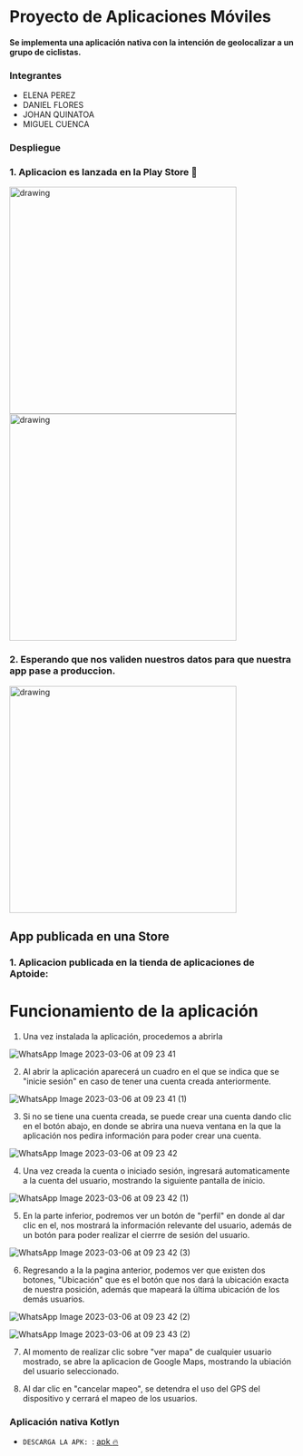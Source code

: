 # Proyecto de Aplicaciones Móviles 
#### Se implementa una aplicación nativa con la intención de geolocalizar a un grupo de ciclistas.
### Integrantes
 - ELENA PEREZ
 - DANIEL FLORES
 - JOHAN QUINATOA
 - MIGUEL CUENCA

### Despliegue
### 1. Aplicacion es lanzada en la Play Store  :rocket:

<img src="https://i.ibb.co/NS79brV/Whats-App-Image-2023-03-06-at-01-03-56.jpg" alt="drawing" width="400"/>

<img src="https://i.ibb.co/nnvC9bG/Whats-App-Image-2023-03-06-at-01-05-13.jpg" alt="drawing" width="400"/>


### 2. Esperando que nos validen nuestros datos para que nuestra app pase a produccion.


<img src="https://i.ibb.co/D8HTWJ8/Whats-App-Image-2023-03-06-at-01-05-46.jpg" alt="drawing" width="400"/>


## App publicada en una Store

### 1. Aplicacion publicada en la tienda de aplicaciones de Aptoide:


# Funcionamiento de la aplicación

1. Una vez instalada la aplicación, procedemos a abrirla

![WhatsApp Image 2023-03-06 at 09 23 41](https://user-images.githubusercontent.com/66568293/223143092-9029a557-5007-42ed-9997-1d7b3b324fa0.jpeg)


2. Al abrir la aplicación aparecerá un cuadro en el que se indica que se "inicie sesión" en caso de tener una cuenta creada anteriormente.

![WhatsApp Image 2023-03-06 at 09 23 41 (1)](https://user-images.githubusercontent.com/66568293/223143127-42da23fb-358e-404d-8513-2b853e70f27e.jpeg)


3. Si no se tiene una cuenta creada, se puede crear una cuenta dando clic en el botón abajo, en donde se abrira una nueva ventana en la que la aplicación nos pedira información para poder crear una cuenta.

![WhatsApp Image 2023-03-06 at 09 23 42](https://user-images.githubusercontent.com/66568293/223143216-b4338db2-d92f-44ee-9984-874446af86ab.jpeg)


4. Una vez creada la cuenta o iniciado sesión, ingresará automaticamente a la cuenta del usuario, mostrando la siguiente pantalla de inicio.

![WhatsApp Image 2023-03-06 at 09 23 42 (1)](https://user-images.githubusercontent.com/66568293/223143292-f4207d83-f15b-4448-9f41-417930e6889e.jpeg)


5. En la parte inferior, podremos ver un botón de "perfil" en donde al dar clic en el, nos mostrará la información relevante del usuario, además de un botón para poder realizar el cierrre de sesión del usuario.


![WhatsApp Image 2023-03-06 at 09 23 42 (3)](https://user-images.githubusercontent.com/66568293/223143374-24af994a-05a7-44b1-8790-cc63a8ef997b.jpeg)


6. Regresando a la la pagina anterior, podemos ver que existen dos botones, "Ubicación" que es el botón que nos dará la ubicación exacta de nuestra posición, además que mapeará la última ubicación de los demás usuarios.

![WhatsApp Image 2023-03-06 at 09 23 42 (2)](https://user-images.githubusercontent.com/66568293/223143483-f8ddf992-cff0-4570-89b4-34f048a792de.jpeg)

![WhatsApp Image 2023-03-06 at 09 23 43 (2)](https://user-images.githubusercontent.com/66568293/223143522-6592064f-7f96-41c4-80dd-9a5368c117b8.jpeg)


7. Al momento de realizar clic sobre "ver mapa" de cualquier usuario mostrado, se abre la aplicacion de Google Maps, mostrando la ubiación del usuario seleccionado.


8. Al dar clic en "cancelar mapeo", se detendra el uso del GPS del dispositivo y cerrará el mapeo de los usuarios.

### Aplicación nativa Kotlyn
- `DESCARGA LA APK: `: [apk :fire:](https://github.com/Elsnight/ProyectoFinalAppMoviles/blob/master/app/release/app-release.apk)

#

